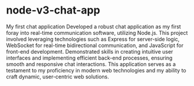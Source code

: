 # node-v3-chat-app
My first chat application
Developed a robust chat application as my first foray into real-time communication software, utilizing Node.js.
This project involved leveraging technologies such as Express for server-side logic,
WebSocket for real-time bidirectional communication, and JavaScript for front-end development.
Demonstrated skills in creating intuitive user interfaces and implementing efficient back-end processes,
ensuring smooth and responsive chat interactions.
This application serves as a testament to my proficiency in modern web technologies and my ability to craft dynamic, user-centric web solutions.
